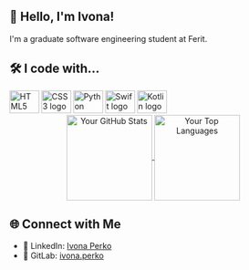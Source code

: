 <!DOCTYPE html>
<html lang="en">
<head>
  <meta charset="UTF-8">
  <meta name="viewport" content="width=device-width, initial-scale=1.0">
</head>
<body>

  <!-- Introduction -->
  <section>
    <h1>👋 Hello, I'm Ivona!</h1>
    <p>I'm a graduate software engineering student at Ferit.</p>
  </section>

  <!-- My Toolbox -->
  <section>
    <h2>🛠️ I code with...</h2>
    <div>
      <img src="https://cdn.jsdelivr.net/gh/devicons/devicon/icons/html5/html5-original.svg" height="40" width="52" alt="HTML5 logo">
      <img src="https://cdn.jsdelivr.net/gh/devicons/devicon/icons/css3/css3-original.svg" height="40" width="52" alt="CSS3 logo">
      <img src="https://cdn.jsdelivr.net/gh/devicons/devicon/icons/python/python-original.svg" height="40" width="52" alt="Python logo">
      <img src="https://cdn.jsdelivr.net/gh/devicons/devicon/icons/swift/swift-original.svg" height="40" width="52" alt="Swift logo">
      <img src="https://cdn.jsdelivr.net/gh/devicons/devicon/icons/kotlin/kotlin-original.svg" height="40" width="52" alt="Kotlin logo">
    </div>
  </section>

  <div class="stats" align="center">
    <a href="https://github.com/anuraghazra/github-readme-stats">
      <img align="center" height=150 src="https://github-readme-stats.vercel.app/api?username=ivonaaa&show_icons=true&include_all_commits=true&theme=github_dark&hide_border=true" alt="Your GitHub Stats" />
    </a>
    <a href="https://github.com/anuraghazra/github-readme-stats">
      <img align="center" height=150 src="https://github-readme-stats.vercel.app/api/top-langs/?username=ivonaaa&layout=compact&theme=github_dark&hide_progress=true&hide_border=true" alt="Your Top Languages" />
    </a>
  </div>


  <!-- Connect with Me -->
  <section>
    <h2>🌐 Connect with Me</h2>
    <ul>
      <li>💼 LinkedIn: <a href="https://linkedin.com/in/ivona-perko">Ivona Perko</a></li>
      <li>🔗 GitLab: <a href="https://gitlab.com/ivona.perko">ivona.perko</a></li>
    </ul>
  </section>

</body>
</html>
